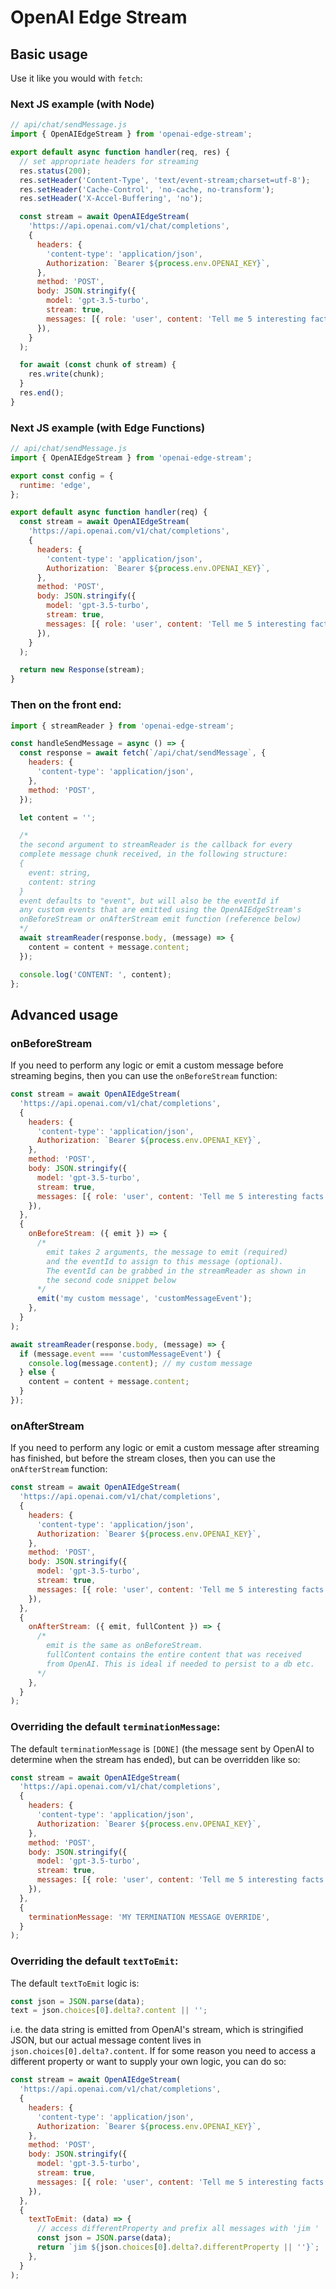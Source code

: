 # OpenAI Edge Stream

## Basic usage

Use it like you would with `fetch`:

### Next JS example (with Node)

```js
// api/chat/sendMessage.js
import { OpenAIEdgeStream } from 'openai-edge-stream';

export default async function handler(req, res) {
  // set appropriate headers for streaming
  res.status(200);
  res.setHeader('Content-Type', 'text/event-stream;charset=utf-8');
  res.setHeader('Cache-Control', 'no-cache, no-transform');
  res.setHeader('X-Accel-Buffering', 'no');

  const stream = await OpenAIEdgeStream(
    'https://api.openai.com/v1/chat/completions',
    {
      headers: {
        'content-type': 'application/json',
        Authorization: `Bearer ${process.env.OPENAI_KEY}`,
      },
      method: 'POST',
      body: JSON.stringify({
        model: 'gpt-3.5-turbo',
        stream: true,
        messages: [{ role: 'user', content: 'Tell me 5 interesting facts' }],
      }),
    }
  );

  for await (const chunk of stream) {
    res.write(chunk);
  }
  res.end();
}
```

### Next JS example (with Edge Functions)

```js
// api/chat/sendMessage.js
import { OpenAIEdgeStream } from 'openai-edge-stream';

export const config = {
  runtime: 'edge',
};

export default async function handler(req) {
  const stream = await OpenAIEdgeStream(
    'https://api.openai.com/v1/chat/completions',
    {
      headers: {
        'content-type': 'application/json',
        Authorization: `Bearer ${process.env.OPENAI_KEY}`,
      },
      method: 'POST',
      body: JSON.stringify({
        model: 'gpt-3.5-turbo',
        stream: true,
        messages: [{ role: 'user', content: 'Tell me 5 interesting facts' }],
      }),
    }
  );

  return new Response(stream);
}
```

### Then on the front end:

```js
import { streamReader } from 'openai-edge-stream';

const handleSendMessage = async () => {
  const response = await fetch(`/api/chat/sendMessage`, {
    headers: {
      'content-type': 'application/json',
    },
    method: 'POST',
  });

  let content = '';

  /*
  the second argument to streamReader is the callback for every
  complete message chunk received, in the following structure:
  {
    event: string,
    content: string
  }
  event defaults to "event", but will also be the eventId if
  any custom events that are emitted using the OpenAIEdgeStream's
  onBeforeStream or onAfterStream emit function (reference below)
  */
  await streamReader(response.body, (message) => {
    content = content + message.content;
  });

  console.log('CONTENT: ', content);
};
```

## Advanced usage

### onBeforeStream

If you need to perform any logic or emit a custom message before streaming begins, then you can use the `onBeforeStream` function:

```js
const stream = await OpenAIEdgeStream(
  'https://api.openai.com/v1/chat/completions',
  {
    headers: {
      'content-type': 'application/json',
      Authorization: `Bearer ${process.env.OPENAI_KEY}`,
    },
    method: 'POST',
    body: JSON.stringify({
      model: 'gpt-3.5-turbo',
      stream: true,
      messages: [{ role: 'user', content: 'Tell me 5 interesting facts' }],
    }),
  },
  {
    onBeforeStream: ({ emit }) => {
      /*
        emit takes 2 arguments, the message to emit (required)
        and the eventId to assign to this message (optional).
        The eventId can be grabbed in the streamReader as shown in
        the second code snippet below
      */
      emit('my custom message', 'customMessageEvent');
    },
  }
);
```

```js
await streamReader(response.body, (message) => {
  if (message.event === 'customMessageEvent') {
    console.log(message.content); // my custom message
  } else {
    content = content + message.content;
  }
});
```

### onAfterStream

If you need to perform any logic or emit a custom message after streaming has finished, but before the stream closes, then you can use the `onAfterStream` function:

```js
const stream = await OpenAIEdgeStream(
  'https://api.openai.com/v1/chat/completions',
  {
    headers: {
      'content-type': 'application/json',
      Authorization: `Bearer ${process.env.OPENAI_KEY}`,
    },
    method: 'POST',
    body: JSON.stringify({
      model: 'gpt-3.5-turbo',
      stream: true,
      messages: [{ role: 'user', content: 'Tell me 5 interesting facts' }],
    }),
  },
  {
    onAfterStream: ({ emit, fullContent }) => {
      /*
        emit is the same as onBeforeStream.
        fullContent contains the entire content that was received
        from OpenAI. This is ideal if needed to persist to a db etc.
      */
    },
  }
);
```

### Overriding the default `terminationMessage`:

The default `terminationMessage` is `[DONE]` (the message sent by OpenAI to determine when the stream has ended), but can be overridden like so:

```js
const stream = await OpenAIEdgeStream(
  'https://api.openai.com/v1/chat/completions',
  {
    headers: {
      'content-type': 'application/json',
      Authorization: `Bearer ${process.env.OPENAI_KEY}`,
    },
    method: 'POST',
    body: JSON.stringify({
      model: 'gpt-3.5-turbo',
      stream: true,
      messages: [{ role: 'user', content: 'Tell me 5 interesting facts' }],
    }),
  },
  {
    terminationMessage: 'MY TERMINATION MESSAGE OVERRIDE',
  }
);
```

### Overriding the default `textToEmit`:

The default `textToEmit` logic is:

```js
const json = JSON.parse(data);
text = json.choices[0].delta?.content || '';
```

i.e. the data string is emitted from OpenAI's stream, which is stringified JSON, but our actual message content lives in `json.choices[0].delta?.content`. If for some reason you need to access a different property or want to supply your own logic, you can do so:

```js
const stream = await OpenAIEdgeStream(
  'https://api.openai.com/v1/chat/completions',
  {
    headers: {
      'content-type': 'application/json',
      Authorization: `Bearer ${process.env.OPENAI_KEY}`,
    },
    method: 'POST',
    body: JSON.stringify({
      model: 'gpt-3.5-turbo',
      stream: true,
      messages: [{ role: 'user', content: 'Tell me 5 interesting facts' }],
    }),
  },
  {
    textToEmit: (data) => {
      // access differentProperty and prefix all messages with 'jim '
      const json = JSON.parse(data);
      return `jim ${json.choices[0].delta?.differentProperty || ''}`;
    },
  }
);
```
